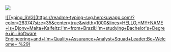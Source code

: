 <img widht=100% src="https://capsule-render.vercel.app/api??type=maving&color=283747&height=120&section=header"/>

[![Typing_SVG](https://readme-typing-svg.herokuwapp.com/?color=283747size=35&center=true&width=1000&lines=HELLO,+MY+NAME+is+Djony+Malta+Kalfeltz;I'm+from+Brazil;I'm+studying+Bachelor's+Degree+in+Software Engineering+and+I'm+Quality+Assurance+Analyst+Squad+Leader;Be+Welcome+:%29)](https://git.io/typing-svg)
